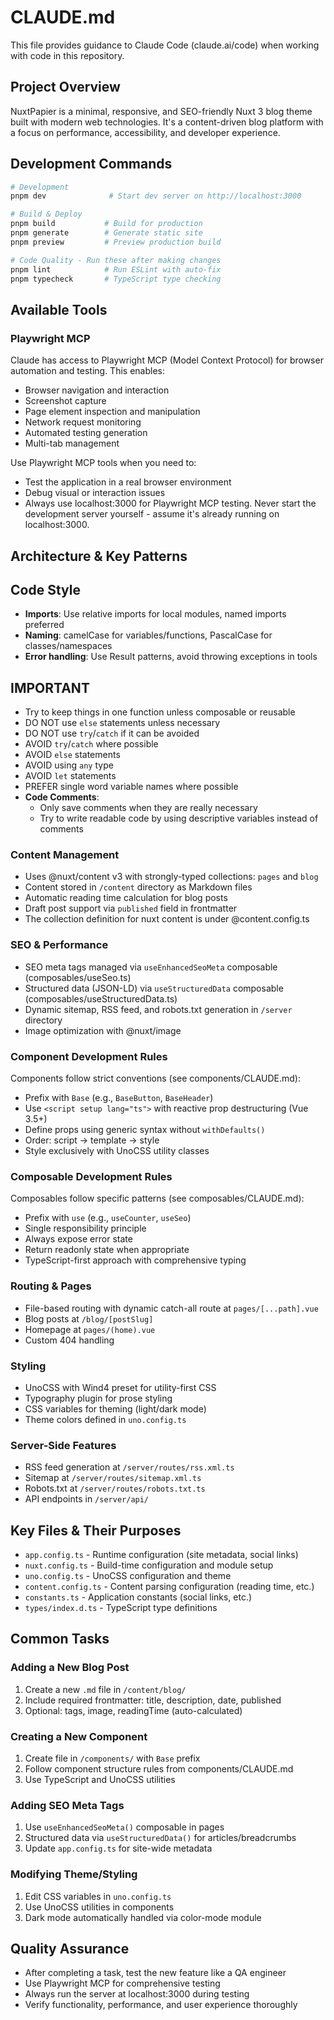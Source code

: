 # CLAUDE.md

This file provides guidance to Claude Code (claude.ai/code) when working with code in this repository.

## Project Overview

NuxtPapier is a minimal, responsive, and SEO-friendly Nuxt 3 blog theme built with modern web technologies. It's a content-driven blog platform with a focus on performance, accessibility, and developer experience.

## Development Commands

```bash
# Development
pnpm dev              # Start dev server on http://localhost:3000

# Build & Deploy
pnpm build           # Build for production
pnpm generate        # Generate static site
pnpm preview         # Preview production build

# Code Quality - Run these after making changes
pnpm lint            # Run ESLint with auto-fix
pnpm typecheck       # TypeScript type checking
```

## Available Tools

### Playwright MCP
Claude has access to Playwright MCP (Model Context Protocol) for browser automation and testing. This enables:
- Browser navigation and interaction
- Screenshot capture
- Page element inspection and manipulation
- Network request monitoring
- Automated testing generation
- Multi-tab management

Use Playwright MCP tools when you need to:
- Test the application in a real browser environment
- Debug visual or interaction issues
- Always use localhost:3000 for Playwright MCP testing. Never start the development server yourself - assume it's already running on localhost:3000.

## Architecture & Key Patterns

## Code Style

- **Imports**: Use relative imports for local modules, named imports preferred
- **Naming**: camelCase for variables/functions, PascalCase for classes/namespaces
- **Error handling**: Use Result patterns, avoid throwing exceptions in tools

## IMPORTANT

- Try to keep things in one function unless composable or reusable
- DO NOT use `else` statements unless necessary
- DO NOT use `try`/`catch` if it can be avoided
- AVOID `try`/`catch` where possible
- AVOID `else` statements
- AVOID using `any` type
- AVOID `let` statements
- PREFER single word variable names where possible
- **Code Comments**:
  - Only save comments when they are really necessary
  - Try to write readable code by using descriptive variables instead of comments

### Content Management
- Uses @nuxt/content v3 with strongly-typed collections: `pages` and `blog`
- Content stored in `/content` directory as Markdown files
- Automatic reading time calculation for blog posts
- Draft post support via `published` field in frontmatter
- The collection definition for nuxt content is under @content.config.ts 

### SEO & Performance
- SEO meta tags managed via `useEnhancedSeoMeta` composable (composables/useSeo.ts)
- Structured data (JSON-LD) via `useStructuredData` composable (composables/useStructuredData.ts)
- Dynamic sitemap, RSS feed, and robots.txt generation in `/server` directory
- Image optimization with @nuxt/image

### Component Development Rules
Components follow strict conventions (see components/CLAUDE.md):
- Prefix with `Base` (e.g., `BaseButton`, `BaseHeader`)
- Use `<script setup lang="ts">` with reactive prop destructuring (Vue 3.5+)
- Define props using generic syntax without `withDefaults()`
- Order: script → template → style
- Style exclusively with UnoCSS utility classes

### Composable Development Rules
Composables follow specific patterns (see composables/CLAUDE.md):
- Prefix with `use` (e.g., `useCounter`, `useSeo`)
- Single responsibility principle
- Always expose error state
- Return readonly state when appropriate
- TypeScript-first approach with comprehensive typing

### Routing & Pages
- File-based routing with dynamic catch-all route at `pages/[...path].vue`
- Blog posts at `/blog/[postSlug]`
- Homepage at `pages/(home).vue`
- Custom 404 handling

### Styling
- UnoCSS with Wind4 preset for utility-first CSS
- Typography plugin for prose styling
- CSS variables for theming (light/dark mode)
- Theme colors defined in `uno.config.ts`

### Server-Side Features
- RSS feed generation at `/server/routes/rss.xml.ts`
- Sitemap at `/server/routes/sitemap.xml.ts`
- Robots.txt at `/server/routes/robots.txt.ts`
- API endpoints in `/server/api/`

## Key Files & Their Purposes

- `app.config.ts` - Runtime configuration (site metadata, social links)
- `nuxt.config.ts` - Build-time configuration and module setup
- `uno.config.ts` - UnoCSS configuration and theme
- `content.config.ts` - Content parsing configuration (reading time, etc.)
- `constants.ts` - Application constants (social links, etc.)
- `types/index.d.ts` - TypeScript type definitions

## Common Tasks

### Adding a New Blog Post
1. Create a new `.md` file in `/content/blog/`
2. Include required frontmatter: title, description, date, published
3. Optional: tags, image, readingTime (auto-calculated)

### Creating a New Component
1. Create file in `/components/` with `Base` prefix
2. Follow component structure rules from components/CLAUDE.md
3. Use TypeScript and UnoCSS utilities

### Adding SEO Meta Tags
1. Use `useEnhancedSeoMeta()` composable in pages
2. Structured data via `useStructuredData()` for articles/breadcrumbs
3. Update `app.config.ts` for site-wide metadata

### Modifying Theme/Styling
1. Edit CSS variables in `uno.config.ts`
2. Use UnoCSS utilities in components
3. Dark mode automatically handled via color-mode module

## Quality Assurance

- After completing a task, test the new feature like a QA engineer
- Use Playwright MCP for comprehensive testing
- Always run the server at localhost:3000 during testing
- Verify functionality, performance, and user experience thoroughly